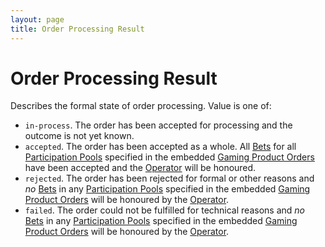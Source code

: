 ```yaml
---
layout: page
title: Order Processing Result
---
```


# Order Processing Result

Describes the formal state of order processing. Value is one of:

* `in-process`. The order has been accepted for processing and the outcome is not yet known.
* `accepted`. The order has been accepted as a whole. All [Bets](../concepts/bet) for all [Participation Pools](../concepts/participation-pool) specified in the embedded [Gaming Product Orders](../concepts/gaming-product-order) have been accepted and the [Operator](../concepts/operator) will be honoured.
* `rejected`. The order has been rejected for formal or other reasons and *no* [Bets](../concepts/bet) in any [Participation Pools](../concepts/participation-pool) specified in the embedded [Gaming Product Orders](../concepts/gaming-product-order) will be honoured by the [Operator](../concepts/operator).
* `failed`. The order could not be fulfilled for technical reasons and *no* [Bets](../concepts/bet) in any [Participation Pools](../concepts/participation-pool) specified in the embedded [Gaming Product Orders](../concepts/gaming-product-order) will be honoured by the [Operator](../concepts/operator).
